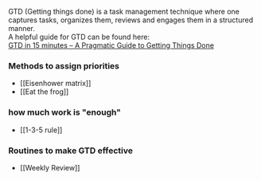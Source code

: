 GTD (Getting things done) is a task management technique where one captures tasks, organizes them, reviews and engages them in a structured manner.   
A helpful guide for GTD can be found here:   
[GTD in 15 minutes – A Pragmatic Guide to Getting Things Done](https://hamberg.no/gtd)    

### Methods to assign priorities
- [[Eisenhower matrix]]
- [[Eat the frog]]

### how much work is "enough"
- [[1-3-5 rule]]

### Routines to make GTD effective
- [[Weekly Review]]